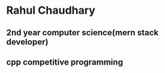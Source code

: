 # Rahul Chaudhary

## 2nd year computer science(mern stack developer)

## cpp competitive programming 